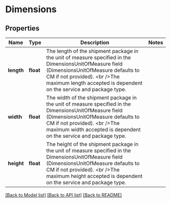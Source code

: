 # Dimensions

## Properties
Name | Type | Description | Notes
------------ | ------------- | ------------- | -------------
**length** | **float** | The length of the shipment package in the unit of measure specified in the DimensionsUnitOfMeasure field (DimensionsUnitOfMeasure defaults to CM if not provided). &lt;br /&gt;The maximum length accepted is dependent on the service and package type. | 
**width** | **float** | The width of the shipment package in the unit of measure specified in the DimensionsUnitOfMeasure field (DimensionsUnitOfMeasure defaults to CM if not provided). &lt;br /&gt;The maximum width accepted is dependent on the service and package type. | 
**height** | **float** | The height of the shipment package in the unit of measure specified in the DimensionsUnitOfMeasure field (DimensionsUnitOfMeasure defaults to CM if not provided). &lt;br /&gt;The maximum height accepted is dependent on the service and package type. | 

[[Back to Model list]](../README.md#documentation-for-models) [[Back to API list]](../README.md#documentation-for-api-endpoints) [[Back to README]](../README.md)

